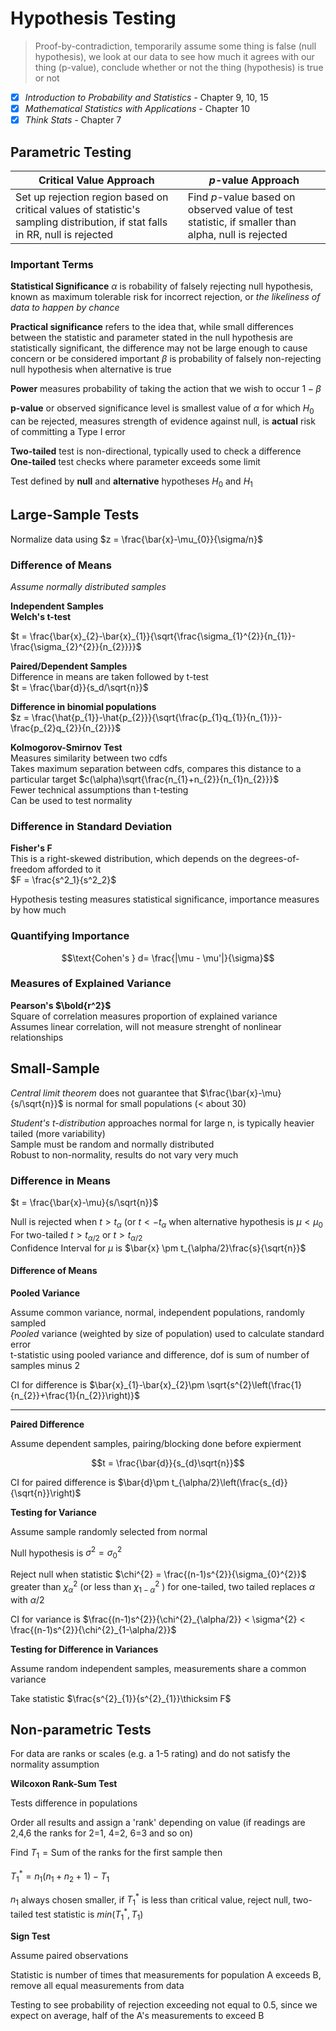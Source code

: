 # Hypothesis Testing

> Proof-by-contradiction, temporarily assume some thing is false (null hypothesis), we look at our data to see how much it agrees with our thing (p-value), conclude whether or not the thing (hypothesis) is true or not

- [x]  *Introduction to Probability and Statistics -* Chapter 9, 10, 15
- [x]  *Mathematical Statistics with Applications -* Chapter 10
- [x]  *Think Stats -* Chapter 7

## Parametric Testing
**Critical Value Approach**  | ***p*-value Approach** 
------------ | -------------
Set up rejection region based on critical values of statistic's sampling distribution, if stat falls in RR, null is rejected   | Find *p*-value based on observed value of test statistic, if smaller than alpha, null is rejected


### Important Terms

**Statistical Significance** $\alpha$ is robability of falsely rejecting null hypothesis, known as maximum tolerable risk for incorrect rejection, or *the likeliness of data to happen by chance*


**Practical significance** refers to the idea that, while small differences between the
statistic and parameter stated in the null hypothesis are statistically significant, the
difference may not be large enough to cause concern or be considered important
$\beta$ is probability of falsely non-rejecting null hypothesis when alternative is true

**Power** measures probability of taking the action that we wish to occur $1-\beta$

**p-value** or observed significance level is smallest value of $\alpha$ for which $H_{0}$ can be rejected, measures strength of evidence against null, is **actual** risk of committing a Type I error

**Two-tailed** test is non-directional, typically used to check a difference  
**One-tailed** test checks where parameter exceeds some limit


Test defined by **null** and **alternative** hypotheses $H_{0}$ and $H_{1}$


## Large-Sample Tests
Normalize data using $z = \frac{\bar{x}-\mu_{0}}{\sigma/n}$

### Difference of Means
*Assume normally distributed samples*  

**Independent Samples**  
**Welch's t-test** 

$t = \frac{\bar{x}_{2}-\bar{x}_{1}}{\sqrt{\frac{\sigma_{1}^{2}}{n_{1}}-\frac{\sigma_{2}^{2}}{n_{2}}}}$ 

**Paired/Dependent Samples**  
Difference in means are taken followed by t-test    
$t = \frac{\bar{d}}{s_d/\sqrt{n}}$ 



**Difference in binomial populations**  
$z = \frac{\hat{p_{1}}-\hat{p_{2}}}{\sqrt{\frac{p_{1}q_{1}}{n_{1}}}-\frac{p_{2}q_{2}}{n_{2}}}$


**Kolmogorov-Smirnov Test**  
Measures similarity between two cdfs  
Takes maximum separation between cdfs, compares this distance to a particular target $c(\alpha)\sqrt{\frac{n_{1}+n_{2}}{n_{1}n_{2}}}$  
Fewer technical assumptions than t-testing  
Can be used to test normality

### Difference in Standard Deviation 
**Fisher's F**  
This is a right-skewed distribution, which depends on the degrees-of-freedom afforded to it  
$F = \frac{s^2_1}{s^2_2}$

Hypothesis testing measures statistical significance, importance measures by how much

### Quantifying Importance
$$\text{Cohen's } d= \frac{|\mu - \mu'|}{\sigma}$$

### Measures of Explained Variance
**Pearson's $\bold{r^2}$**  
Square of correlation measures proportion of explained variance  
Assumes linear correlation, will not measure strenght of nonlinear relationships 



## Small-Sample

*Central limit theorem* does not guarantee that $\frac{\bar{x}-\mu}{s/\sqrt{n}}$ is normal for small populations (< about 30)

*Student's t-distribution* approaches normal for large n, is typically heavier tailed (more variability)  
Sample must be random and normally distributed  
Robust to non-normality, results do not vary very much

### Difference in Means

$t = \frac{\bar{x}-\mu}{s/\sqrt{n}}$

Null is rejected when $t > t_{\alpha}$ (or $t < -t_{\alpha}$ when alternative hypothesis is $\mu < \mu_{0}$
For two-tailed $t > t_{\alpha/2}\text{ or } t > t_{\alpha/2}$  
Confidence Interval for $\mu$ is $\bar{x} \pm t_{\alpha/2}\frac{s}{\sqrt{n}}$

#### Difference of Means 
**Pooled Variance**

Assume common variance, normal, independent populations, randomly sampled  
*Pooled* variance (weighted by size of population) used to calculate standard error  
t-statistic using pooled variance and difference, dof is sum of number of samples minus 2


CI for difference is $\bar{x}_{1}-\bar{x}_{2}\pm \sqrt{s^{2}\left(\frac{1}{n_{2}}+\frac{1}{n_{2}}\right)}$

---

**Paired Difference**

Assume dependent samples, pairing/blocking done before expierment

$$t = \frac{\bar{d}}{s_{d}\sqrt{n}}$$

CI for paired difference is $\bar{d}\pm t_{\alpha/2}\left(\frac{s_{d}}{\sqrt{n}}\right)$

**Testing for Variance**

Assume sample randomly selected from normal

Null hypothesis is $\sigma^{2} = \sigma^{2}_{0}$

Reject null when statistic $\chi^{2} = \frac{(n-1)s^{2}}{\sigma_{0}^{2}}$ greater than $\chi^{2}_{\alpha}$ (or less than $\chi^{2}_{1-\alpha}$ ) for one-tailed, two tailed replaces $\alpha$ with $\alpha/2$

CI for variance is $\frac{(n-1)s^{2}}{\chi^{2}_{\alpha/2}} < \sigma^{2} < \frac{(n-1)s^{2}}{\chi^{2}_{1-\alpha/2}}$

**Testing for Difference in Variances**

Assume random independent samples, measurements share a common variance

Take statistic $\frac{s^{2}_{1}}{s^{2}_{1}}\thicksim F$

## Non-parametric Tests

For data are ranks or scales (e.g. a 1-5 rating) and do not satisfy the normality assumption

**Wilcoxon Rank-Sum Test**

Tests difference in populations

Order all results and assign a 'rank' depending on value (if readings are 2,4,6 the ranks for 2=1, 4=2, 6=3 and so on)

Find $T_{1} = \text{Sum of the ranks for the first sample}$ then

$T_{1}^{*}= n_{1}(n_{1}+n_{2}+1)-T_{1}$

$n_{1}$ always chosen smaller, if $T_{1}^{*}$ is less than critical value, reject null, two-tailed test statistic is $min(T_{1}^{*}, T_{1})$

**Sign Test**

Assume paired observations

Statistic is number of times that measurements for population A exceeds B, remove all equal measurements from data

Testing to see probability of rejection exceeding not equal to 0.5, since we expect on average, half of the A's measurements to exceed B